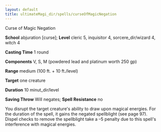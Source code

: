 ```yaml
---
layout: default
title: ultimateMagi_dir/spells/curseOfMagicNegation
---
```

Curse of Magic Negation

**School** abjuration [curse]; **Level** cleric 5, inquisitor 4, sorcere_dir/wizard 4, witch 4

**Casting Time** 1 round

**Components** V, S, M (powdered lead and platinum worth 250 gp)

**Range** medium (100 ft. + 10 ft./level)

**Target** one creature

**Duration** 10 minut_dir/level

**Saving Throw** Will negates; **Spell Resistance** no

You disrupt the target creature's ability to draw upon magical energies. For the duration of the spell, it gains the negated spellblight (see page 97). Dispel checks to remove the spellblight take a –5 penalty due to this spell's interference with magical energies.

